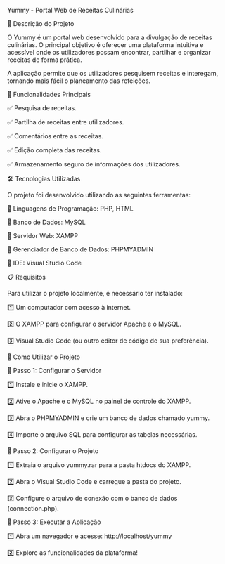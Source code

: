 Yummy - Portal Web de Receitas Culinárias

📌 Descrição do Projeto


O Yummy é um portal web desenvolvido para a divulgação de receitas culinárias. O principal objetivo é oferecer uma plataforma intuitiva e acessível onde os utilizadores possam encontrar, partilhar e organizar receitas de forma prática.

A aplicação permite que os utilizadores pesquisem receitas e interegam, tornando mais fácil o planeamento das refeições.


🚀 Funcionalidades Principais

✅ Pesquisa de receitas.

✅ Partilha de receitas entre utilizadores.

✅ Comentários entre as receitas.

✅ Edição completa das receitas.

✅ Armazenamento seguro de informações dos utilizadores.


🛠 Tecnologias Utilizadas

O projeto foi desenvolvido utilizando as seguintes ferramentas:

🔹 Linguagens de Programação: PHP, HTML

🔹 Banco de Dados: MySQL

🔹 Servidor Web: XAMPP

🔹 Gerenciador de Banco de Dados: PHPMYADMIN

🔹 IDE: Visual Studio Code


📋 Requisitos

Para utilizar o projeto localmente, é necessário ter instalado:

1️⃣ Um computador com acesso à internet.

2️⃣ O XAMPP para configurar o servidor Apache e o MySQL.

3️⃣ Visual Studio Code (ou outro editor de código de sua preferência).


🏁 Como Utilizar o Projeto

🔹 Passo 1: Configurar o Servidor

1️⃣ Instale e inicie o XAMPP.

2️⃣ Ative o Apache e o MySQL no painel de controle do XAMPP.

3️⃣ Abra o PHPMYADMIN e crie um banco de dados chamado yummy.

4️⃣ Importe o arquivo SQL para configurar as tabelas necessárias.


🔹 Passo 2: Configurar o Projeto

1️⃣ Extraia o arquivo yummy.rar para a pasta htdocs do XAMPP.

2️⃣ Abra o Visual Studio Code e carregue a pasta do projeto.

3️⃣ Configure o arquivo de conexão com o banco de dados (connection.php).

🔹 Passo 3: Executar a Aplicação

1️⃣ Abra um navegador e acesse: http://localhost/yummy

2️⃣ Explore as funcionalidades da plataforma!
